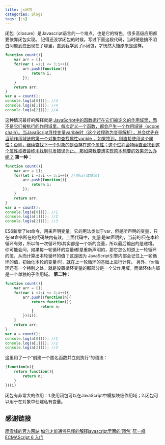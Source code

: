 ```yaml
---
title: js闭包
categories: Blogs
tags: [js]
---
```

闭包（closure）是Javascript语言的一个难点，也是它的特色，很多高级应用都要依靠闭包实现。<!--more-->
记得还没学闭包的时候，写过下面这段代码，当时硬是搞不明白问题到底出现在了哪里，直到我学到了js闭包，才恍然大悟原来是这样。
```javascript
function count(){
	var arr = [];
	for(var i =1;i <= 3;i++){
		arr.push(function(){
			return i;
		});
	}
	return arr;
}
var a = count();
console.log(a[0]()); //4
console.log(a[1]()); //4
console.log(a[2]()); //4
```
这种情况最好的解释就是:<u>JavaScript中的函数运行在它们被定义的作用域里，而不是它们被执行的作用域里。每次定义一个函数，都会产生一个作用域链（scope chain）。当JavaScript寻找变量varible时（这个过程称为变量解析），总会优先在当前作用域链的第一个对象中查找属性varible ，如果找到，则直接使用这个属性；否则，继续查找下一个对象的是否存在这个属性；这个过程会持续直至找到这个属性或者最终未找到引发错误为止。
那如果我要想实现原本想要的效果怎么办呢？</u>
**第一种：**
```javascript
function count(){
	var arr = [];
	for(let i =1;i <= 3;i++){ //将var改成let
		arr.push(function(){
			return i;
		});
	}
	return arr;
}
var a = count();
console.log(a[0]()); //1
console.log(a[1]()); //2
console.log(a[2]()); //3
```
ES6新增了let命令，用来声明变量。它的用法类似于var，但是所声明的变量，只在let命令所在的代码块内有效。上面代码中，变量i是let声明的，当前的i只在本轮循环有效，所以每一次循环的i其实都是一个新的变量，所以最后输出的是递增。你可能会问，如果每一轮循环的变量i都是重新声明的，那它怎么知道上一轮循环的值，从而计算出本轮循环的值？这是因为 JavaScript引擎内部会记住上一轮循环的值，初始化本轮的变量i时，就在上一轮循环的基础上进行计算。
另外，for循环还有一个特别之处，就是设置循环变量的那部分是一个父作用域，而循环体内部是一个单独的子作用域。
**第二种：**
```javascript
function count(){
	var arr = [];
	for(var i =1;i <= 3;i++){ 
		arr.push((function(n){
			return function(){
				return n;
			}
		})(i));
	}
	return arr;
}
var a = count();
console.log(a[0]()); //1
console.log(a[1]()); //2
console.log(a[2]()); //3
```
这里用了一个“创建一个匿名函数并立刻执行”的语法：
```javascript
(function(n){
	return function(){
		return n;
	}
})(i)
```
闭包有非常大的作用：1.使用闭包可以在JavaScript中模拟块级作用域；2.闭包可以用于在对象中创建私有变量。

## 感谢链接
[廖雪峰的官方网站](https://www.liaoxuefeng.com/wiki/001434446689867b27157e896e74d51a89c25cc8b43bdb3000/00143449934543461c9d5dfeeb848f5b72bd012e1113d15000#0)
[如何才能通俗易懂的解释javascript里面的‘闭包’](https://www.zhihu.com/question/34547104)
[阮一峰ECMAScript 6 入门](http://es6.ruanyifeng.com/#docs/let)